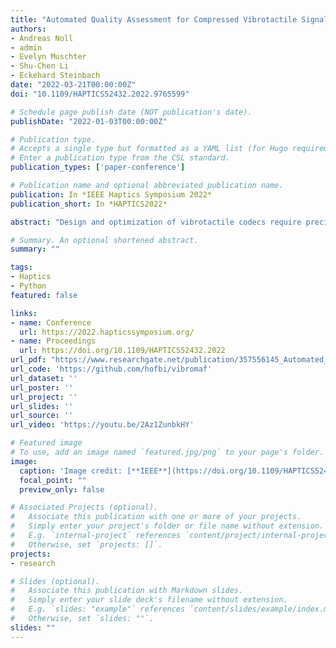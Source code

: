 ```yaml
---
title: "Automated Quality Assessment for Compressed Vibrotactile Signals Using Multi-Method Assessment Fusion"
authors:
- Andreas Noll
- admin
- Evelyn Muschter
- Shu-Chen Li
- Eckehard Steinbach
date: "2022-03-21T00:00:00Z"
doi: "10.1109/HAPTICS52432.2022.9765599"

# Schedule page publish date (NOT publication's date).
publishDate: "2022-01-03T00:00:00Z"

# Publication type.
# Accepts a single type but formatted as a YAML list (for Hugo requirements).
# Enter a publication type from the CSL standard.
publication_types: ['paper-conference']

# Publication name and optional abbreviated publication name.
publication: In *IEEE Haptics Symposium 2022*
publication_short: In *HAPTICS2022*

abstract: "Design and optimization of vibrotactile codecs require precise measurements of the compressed signals’ perceptual quality. In this paper, we present two computational approaches for estimating vibrotactile signal quality. First, we propose a novel full-reference vibrotactile quality metric called Spectral Perceptual Quality Index (SPQI), which computes a similarity score based on a computed perceptually weighted error measure. Second, we use the concept of Multi-Method Assessment Fusion (MAF) to predict the subjective quality. MAF uses a Support Vector Machine regressor to fuse multiple elementary metrics into a final quality score, which preserves the strengths of the individual metrics. We evaluate both proposed quality assessment methods on an extended subjective dataset, which we introduce as part of this work. For two of three tested vibrotactile codecs, the MSE between subjective ratings and the SPQI is reduced by 64% and 92%, respectively compared to the state of the art. With our MAF approach, we obtain the only currently available metric that accurately predicts real human user experiments for all three tested codecs. The MAF estimations reduce the average MSE to the subjective ratings over all three tested codecs by 59% compared to the best performing elementary metric."

# Summary. An optional shortened abstract.
summary: ""

tags:
- Haptics
- Python
featured: false

links:
- name: Conference
  url: https://2022.hapticssymposium.org/
- name: Proceedings
  url: https://doi.org/10.1109/HAPTICS52432.2022
url_pdf: "https://www.researchgate.net/publication/357556145_Automated_Quality_Assessment_for_Compressed_Vibrotactile_Signals_Using_Multi-Method_Assessment_Fusion"
url_code: 'https://github.com/hofbi/vibromaf'
url_dataset: ''
url_poster: ''
url_project: ''
url_slides: ''
url_source: ''
url_video: 'https://youtu.be/2Az1ZunbkHY'

# Featured image
# To use, add an image named `featured.jpg/png` to your page's folder.
image:
  caption: 'Image credit: [**IEEE**](https://doi.org/10.1109/HAPTICS52432.2022.9765599)'
  focal_point: ""
  preview_only: false

# Associated Projects (optional).
#   Associate this publication with one or more of your projects.
#   Simply enter your project's folder or file name without extension.
#   E.g. `internal-project` references `content/project/internal-project/index.md`.
#   Otherwise, set `projects: []`.
projects:
- research

# Slides (optional).
#   Associate this publication with Markdown slides.
#   Simply enter your slide deck's filename without extension.
#   E.g. `slides: "example"` references `content/slides/example/index.md`.
#   Otherwise, set `slides: ""`.
slides: ""
---
```

